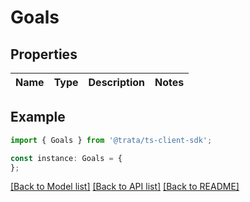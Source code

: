 # Goals


## Properties

Name | Type | Description | Notes
------------ | ------------- | ------------- | -------------

## Example

```typescript
import { Goals } from '@trata/ts-client-sdk';

const instance: Goals = {
};
```

[[Back to Model list]](../README.md#documentation-for-models) [[Back to API list]](../README.md#documentation-for-api-endpoints) [[Back to README]](../README.md)
